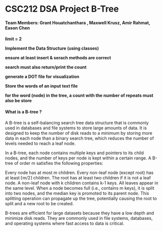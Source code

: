 <h1> CSC212 DSA Project B-Tree </h1>

<h4> Team Members: Grant Houatchanthara , Maxwell Krusz, Amir Rahmat, Eason Chen </h4>


<h4 Specifications </h4>

<p size = 5>
limit = 2

Implement the Data Structure (using classes)

ensure at least insert & serach methods are correct

search must also return/print the count

generate a DOT file for visualization

Store the words of an input text file

for the word (node) in the tree, a count with the number of repeats must also be store </p>


<h4> What is a B-tree ? </h4>

<p size = 5> A B-tree is a self-balancing search tree data structure that is commonly used in databases and file systems to store large amounts of data. It is designed to keep the number of disk reads to a minimum by storing more data in each node than a binary search tree, which reduces the number of levels needed to reach a leaf node.

In a B-tree, each node contains multiple keys and pointers to its child nodes, and the number of keys per node is kept within a certain range. A B-tree of order m satisfies the following properties:

Every node has at most m children.
Every non-leaf node (except root) has at least ⌈m/2⌉ children.
The root has at least two children if it is not a leaf node.
A non-leaf node with k children contains k-1 keys.
All leaves appear in the same level.
When a node becomes full (i.e., contains m keys), it is split into two nodes, and the median key is promoted to its parent node. This splitting operation can propagate up the tree, potentially causing the root to split and a new root to be created.

B-trees are efficient for large datasets because they have a low depth and minimize disk reads. They are commonly used in file systems, databases, and operating systems where fast access to data is critical. </p>
